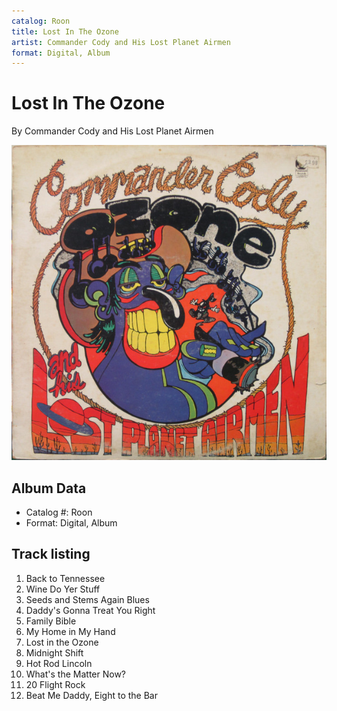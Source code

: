 ```yaml
---
catalog: Roon
title: Lost In The Ozone
artist: Commander Cody and His Lost Planet Airmen
format: Digital, Album
---
```


# Lost In The Ozone

By Commander Cody and His Lost Planet Airmen

![](../../assets/albumcovers/Commander_Cody_and_His_Lost_Planet_Airmen-Lost_In_The_Ozone.png)

## Album Data

- Catalog #: Roon
- Format: Digital, Album


## Track listing


1. Back to Tennessee
2. Wine Do Yer Stuff
3. Seeds and Stems Again Blues
4. Daddy's Gonna Treat You Right
5. Family Bible
6. My Home in My Hand
7. Lost in the Ozone
8. Midnight Shift
9. Hot Rod Lincoln
10. What's the Matter Now?
11. 20 Flight Rock
12. Beat Me Daddy, Eight to the Bar

